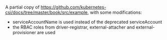 A partial copy of https://github.com/kubernetes-csi/docs/tree/master/book/src/example,
with some modifications:
- serviceAccountName is used instead of the deprecated serviceAccount
- the RBAC roles from driver-registrar, external-attacher and external-provisioner
  are used
